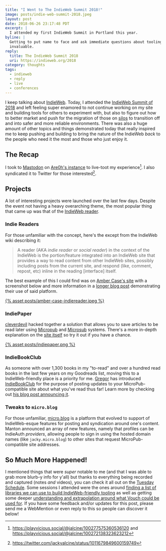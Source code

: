 ```yaml
---
title: "I Went to The IndieWeb Summit 2018!"
image: posts/indie-web-summit-2018.jpeg
layout: post
date: 2018-06-26 23:17:48 PDT
excerpt: |
  I attended my first IndieWeb Summit in Portland this year.
byline: |
  Getting to put name to face and ask immediate questions about tooling is
  invaluable.
reply:
  title: The IndieWeb Summit 2018
  uri: https://indieweb.org/2018
category: thoughts
tags:
  - indieweb
  - reply
  - live
  - conferences
---
```


I keep talking about [IndieWeb][]. Today, I attended the [IndieWeb Summit of
2018][1] and left feeling super enamored to not continue working on my site and
building tools for others to experiment with, but also to figure out how to
better market and push for the migration of those on [silos][2] to transition
off and into safer and more reliable environments. There was also a huge amount
of other topics and things demonstrated today that really inspired me to keep
pushing and building to bring the nature of the IndieWeb _back_ to the people
who need it the most and those who just enjoy it.

## The Recap

I took to [Mastodon][] on [Are0h's instance][3] to live-toot my experience[^1].
I also syndicated it to Twitter for those interested[^2].

## Projects

A lot of interesting projects were launched over the last few days. Despite the
event not having a heavy overarching theme, the most popular thing that came up
was that of the [IndieWeb reader][4].

### Indie Readers

For those unfamiliar with the concept, here's the except from the IndieWeb
wiki describing it:

> A reader (AKA _indie reader_ or _social reader_) in the context of 
> the IndieWeb is the portion/feature integrated into an IndieWeb site
> that provides a way to read content from other IndieWeb sites, 
> possibly including posts from the current site, and respond (like,
> comment, repost, etc) inline in the reading [interface] itself.

The best example of this I could find was on [Amber Case's site][5] with
a screenshot below and more information in a [longer blog post][6] demonstrating
their use of said platform.

[{% asset posts/amber-case-indiereader.jpeg %}][6]

### IndiePaper

[cleverdevil][] hacked together a solution that allows you to save articles to
be read later using [Micropub][] and [Microsub][] systems. There's a more
in-depth explanation on the [site itself][7] so try it out if you have a chance.

[{% asset posts/indiepaper.png %}][7]

### IndieBookClub

As someone with over 1,300 books in my "to-read" and over a hundred read books
in the last few years on my Goodreads list, moving this to a IndieWeb-friendly
place is a priority for me. [Gregor][] has introduced [IndieBookClub][8] for the
purpose of posting updates to your MicroPub-compatible site about what you've
read thus far! Learn more by checking out [his blog post announcing it][9].

### Tweaks to `micro.blog`

For those unfamiliar, [micro.blog][] is a platform that evolved to support of
IndieWeb-esque features for posting and syndication around one's content. Manton
announced an array of new features, namely that profiles can be IndieAuth
_providers_, allowing people to sign in using the hosted domain names (like
`jacky.micro.blog`) to other sites that request MicroPub-compatible site
addresses.

## So Much More Happened!

I mentioned things that were _super_ notable to me (and that I was able to grab
more blurb-y info for y'all) but thanks to everything being recorded and
captured (notes _and_ videos), you can check it all out on the [Tuesday
Schedule][10]. Some sessions I attended were the ones around [finding a list of
libraries we can use to build IndieWeb-friendly tooling][11] as well as getting
some deeper [understanding and extrapolation around what Vouch could be used
for][12]. If you have some feedback and/or updates for this post, please send me
a WebMention or even reply to this so people can discover it below!

[mastodon]: /faq/mastodon/
[indieweb]: https://indieweb.org/
[cleverdevil]: https://cleverdevil.io
[gregor]: https://gregorlove.com/
[micro.blog]: https://micro.blog/
[micropub]: https://indieweb.org/Micropub
[microsub]: https://indieweb.org/Microsub
[1]: https://2018.indieweb.org/
[2]: https://indieweb.org/silo
[3]: https://playvicious.social/
[4]: https://indieweb.org/reader
[5]: http://caseorganic.com
[6]: http://caseorganic.com/2014/02/indiereader-subscribe-to-people-from-your-own-site/
[7]: https://indiepaper.cleverdevil.io
[8]: https://indiebookclub.biz/
[9]: https://gregorlove.com/2018/06/announcing-indiebookclub/
[10]: https://indieweb.org/2018/Schedule#Tuesday
[11]: https://indieweb.org/2018/indielib
[12]: https://indieweb.org/2018/vouch
[^1]: <https://playvicious.social/@jalcine/100277575360536120> and <https://playvicious.social/@jalcine/100272138323623212>
[^2]: <https://twitter.com/jackyalcine/status/1011679849600159749>
